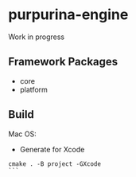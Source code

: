 # purpurina-engine

Work in progress
## Framework Packages

- core
- platform


## Build

Mac OS:

- Generate for Xcode

````
cmake . -B project -GXcode
```
